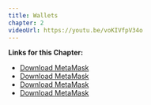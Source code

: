 ```yaml
---
title: Wallets
chapter: 2
videoUrl: https://youtu.be/voKIVfpV34o
---
```


**Links for this Chapter:**

- [Download MetaMask](https://metamask.io/download.html)
- [Download MetaMask](https://metamask.io/download.html)
- [Download MetaMask](https://metamask.io/download.html)
- [Download MetaMask](https://metamask.io/download.html)

